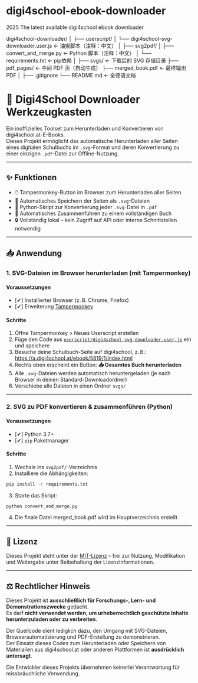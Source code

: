 # digi4school-ebook-downloader
2025 The latest available digi4school ebook downloader

digi4school-downloader/
│
├── userscript/
│   └── digi4school-svg-downloader.user.js     ← 油猴脚本（注释：中文）
│
├── svg2pdf/
│   ├── convert_and_merge.py                   ← Python 脚本（注释：中文）
│   └── requirements.txt                       ← pip依赖
│
├── svgs/                                      ← 下载后的 SVG 存储目录
├── pdf_pages/                                 ← 中间 PDF 页（自动生成）
├── merged_book.pdf                            ← 最终输出 PDF
│
├── .gitignore
└── README.md                                  ← 全德语文档

# 📘 Digi4School Downloader Werkzeugkasten

Ein inoffizielles Toolset zum Herunterladen und Konvertieren von digi4school.at-E-Books.  
Dieses Projekt ermöglicht das automatische Herunterladen aller Seiten eines digitalen Schulbuchs im `.svg`-Format und deren Konvertierung zu einer einzigen `.pdf`-Datei zur Offline-Nutzung.

---

## ✨ Funktionen

- 🖱️ Tampermonkey-Button im Browser zum Herunterladen aller Seiten
- 📄 Automatisches Speichern der Seiten als `.svg`-Dateien
- 🐍 Python-Skript zur Konvertierung jeder `.svg`-Datei in `.pdf`
- 📘 Automatisches Zusammenführen zu einem vollständigen Buch
- 🔒 Vollständig lokal – kein Zugriff auf API oder interne Schnittstellen notwendig

---

## 📥 Anwendung

### 1. SVG-Dateien im Browser herunterladen (mit Tampermonkey)

#### Voraussetzungen

- [✔] Installierter Browser (z. B. Chrome, Firefox)
- [✔] Erweiterung [Tampermonkey](https://www.tampermonkey.net/)

#### Schritte

1. Öffne Tampermonkey > Neues Userscript erstellen
2. Füge den Code aus [`userscript/digi4school-svg-downloader.user.js`](./userscript/digi4school-svg-downloader.user.js) ein und speichere
3. Besuche deine Schulbuch-Seite auf digi4school, z. B.:
https://a.digi4school.at/ebook/5819/1/index.html
4. Rechts oben erscheint ein Button: **📥 Gesamtes Buch herunterladen**
5. Alle `.svg`-Dateien werden automatisch heruntergeladen (je nach Browser in deinen Standard-Downloadordner)
6. Verschiebe alle Dateien in einen Ordner `svgs/`

---

### 2. SVG zu PDF konvertieren & zusammenführen (Python)

#### Voraussetzungen

- [✔] Python 3.7+
- [✔] `pip` Paketmanager

#### Schritte

1. Wechsle ins `svg2pdf/`-Verzeichnis
2. Installiere die Abhängigkeiten:
```bash
pip install -r requirements.txt
```
3. Starte das Skript:
```bash
python convert_and_merge.py
```
4. Die finale Datei merged_book.pdf wird im Hauptverzeichnis erstellt

---

## 📝 Lizenz

Dieses Projekt steht unter der [MIT-Lizenz](https://opensource.org/licenses/MIT) – frei zur Nutzung, Modifikation und Weitergabe unter Beibehaltung der Lizenzinformationen.

---

## ⚖️ Rechtlicher Hinweis

Dieses Projekt ist **ausschließlich für Forschungs-, Lern- und Demonstrationszwecke** gedacht.  
Es darf **nicht verwendet werden, um urheberrechtlich geschützte Inhalte herunterzuladen oder zu verbreiten**.

Der Quellcode dient lediglich dazu, den Umgang mit SVG-Dateien, Browserautomatisierung und PDF-Erstellung zu demonstrieren.  
Der Einsatz dieses Codes zum Herunterladen oder Speichern von Materialien aus digi4school.at oder anderen Plattformen ist **ausdrücklich untersagt**.

Die Entwickler dieses Projekts übernehmen keinerlei Verantwortung für missbräuchliche Verwendung.
